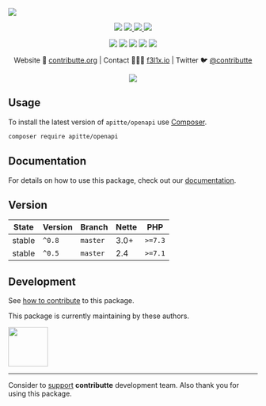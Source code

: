 ![](https://heatbadger.now.sh/github/readme/contributte/apitte-openapi/)

<p align=center>
  <a href="https://github.com/apitte/openapi/actions"><img src="https://badgen.net/github/checks/apitte/openapi/master?cache=300"></a>
  <a href="https://coveralls.io/r/apitte/openapi"> <img src="https://badgen.net/coveralls/c/github/apitte/openapi?cache=300"> </a>
  <a href="https://packagist.org/packages/apitte/openapi"> <img src="https://badgen.net/packagist/dm/apitte/openapi"> </a>
  <a href="https://packagist.org/packages/apitte/openapi"> <img src="https://badgen.net/packagist/v/apitte/openapi"> </a>
</p>
<p align=center>
  <a href="https://packagist.org/packages/apitte/openapi"><img src="https://badgen.net/packagist/php/apitte/openapi"></a>
  <a href="https://github.com/contributte/apitte-openapi"><img src="https://badgen.net/github/license/contributte/apitte-openapi"></a>
  <a href="https://bit.ly/ctteg"><img src="https://badgen.net/badge/support/gitter/cyan"></a>
  <a href="https://bit.ly/cttfo"><img src="https://badgen.net/badge/support/forum/yellow"></a>
  <a href="https://contributte.org/partners.html"><img src="https://badgen.net/badge/become/a%20patron/F96854"></a>
<p>

<p align=center>
Website 🚀 <a href="https://contributte.org">contributte.org</a> | Contact 👨🏻‍💻 <a href="https://f3l1x.io">f3l1x.io</a> | Twitter 🐦 <a href="https://twitter.com/contributte">@contributte</a>
</p>

<p align=center>
  <img src="https://github.com/apitte/openapi/blob/master/.docs/assets/panel.png">
</p>

## Usage

To install the latest version of `apitte/openapi` use [Composer](https://getcomposer.org).

```bash
composer require apitte/openapi
```

## Documentation

For details on how to use this package, check out our [documentation](.docs).

## Version

| State       | Version | Branch   | Nette | PHP     |
|-------------|---------|----------|-------|---------|
| stable      | `^0.8`  | `master` | 3.0+  | `>=7.3` |
| stable      | `^0.5`  | `master` | 2.4   | `>=7.1` |

## Development

See [how to contribute](https://contributte.org/contributing.html) to this package.

This package is currently maintaining by these authors.

<a href="https://github.com/f3l1x">
  <img width="80" height="80" src="https://avatars2.githubusercontent.com/u/538058?v=3&s=80">
</a>

-----

Consider to [support](https://contributte.org/partners.html) **contributte** development team.
Also thank you for using this package.
